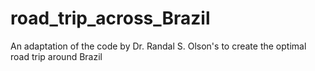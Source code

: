 # road_trip_across_Brazil
An adaptation of the code by Dr. Randal S. Olson's to create the optimal road trip around Brazil
